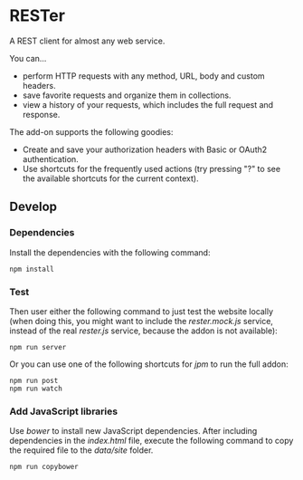 # RESTer

A REST client for almost any web service.

You can...

* perform HTTP requests with any method, URL, body and custom headers.
* save favorite requests and organize them in collections.
* view a history of your requests, which includes the full request and response.

The add-on supports the following goodies:

* Create and save your authorization headers with Basic or OAuth2 authentication.
* Use shortcuts for the frequently used actions (try pressing "?" to see the available shortcuts for the current context).

## Develop

### Dependencies

Install the dependencies with the following command:

    npm install

### Test

Then user either the following command to just test the website locally (when doing this, you might want to include the *rester.mock.js* service, instead of the real *rester.js* service, because the addon is not available):

    npm run server

Or you can use one of the following shortcuts for *jpm* to run the full addon:

    npm run post
    npm run watch

### Add JavaScript libraries

Use *bower* to install new JavaScript dependencies. After including dependencies in the *index.html* file, execute the following command to copy the required file to the *data/site* folder.

    npm run copybower
